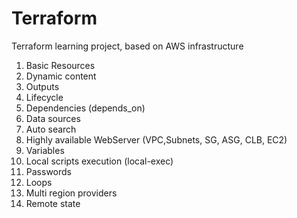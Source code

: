 # Terraform

Terraform learning project, based on AWS infrastructure

1. Basic Resources
2. Dynamic content 
3. Outputs
4. Lifecycle
5. Dependencies (depends_on)
6. Data sources
7. Auto search
8. Highly available WebServer (VPC,Subnets, SG, ASG, CLB, EC2)
9. Variables
10. Local scripts execution (local-exec)
11. Passwords
12. Loops
13. Multi region providers
14. Remote state

